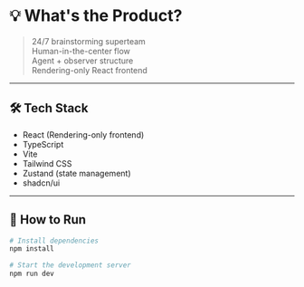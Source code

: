 # 💡 What's the Product?

> 24/7 brainstorming superteam  
> Human-in-the-center flow  
> Agent + observer structure  
> Rendering-only React frontend

---

## 🛠️ Tech Stack

- React (Rendering-only frontend)
- TypeScript
- Vite
- Tailwind CSS
- Zustand (state management)
- shadcn/ui

---

## 🚀 How to Run

```bash
# Install dependencies
npm install

# Start the development server
npm run dev
```
